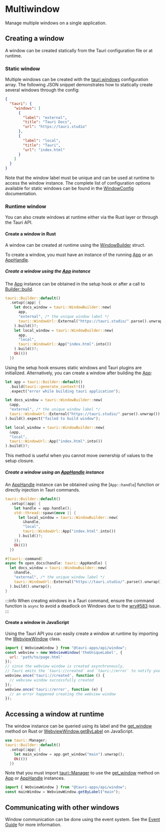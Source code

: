 # Multiwindow

Manage multiple windows on a single application.

## Creating a window

A window can be created statically from the Tauri configuration file or at runtime.

### Static window

Multiple windows can be created with the [tauri.windows] configuration array.
The following JSON snippet demonstrates how to statically create several windows through the config:

```json title="tauri.conf.json"
{
  "tauri": {
    "windows": [
      {
        "label": "external",
        "title": "Tauri Docs",
        "url": "https://tauri.studio"
      },
      {
        "label": "local",
        "title": "Tauri",
        "url": "index.html"
      }
    ]
  }
}
```

Note that the window label must be unique and can be used at runtime to access the window instance.
The complete list of configuration options available for static windows can be found in the [WindowConfig] documentation.

### Runtime window

You can also create windows at runtime either via the Rust layer or through the Tauri API.

#### Create a window in Rust

A window can be created at runtime using the [WindowBuilder] struct.

To create a window, you must have an instance of the running [App] or an [AppHandle].

##### Create a window using the [App] instance

The [App] instance can be obtained in the setup hook or after a call to [Builder::build].

```rust title="Using the setup hook"
tauri::Builder::default()
  .setup(|app| {
    let docs_window = tauri::WindowBuilder::new(
      app,
      "external", /* the unique window label */
      tauri::WindowUrl::External("https://tauri.studio/".parse().unwrap())
    ).build()?;
    let local_window = tauri::WindowBuilder::new(
      app,
      "local",
      tauri::WindowUrl::App("index.html".into())
    ).build()?;
    Ok(())
  })
```

Using the setup hook ensures static windows and Tauri plugins are initialized.
Alternatively, you can create a window after building the [App]:

```rust title="Using the built app"
let app = tauri::Builder::default()
  .build(tauri::generate_context!())
  .expect("error while building tauri application");

let docs_window = tauri::WindowBuilder::new(
  &app,
  "external", /* the unique window label */
  tauri::WindowUrl::External("https://tauri.studio/".parse().unwrap())
).build().expect("failed to build window");

let local_window = tauri::WindowBuilder::new(
  &app,
  "local",
  tauri::WindowUrl::App("index.html".into())
).build()?;
```

This method is useful when you cannot move ownership of values to the setup closure.

##### Create a window using an [AppHandle] instance

An [AppHandle] instance can be obtained using the [`App::handle`] function or directly injection in Tauri commands.

```rust title="Create a window in a separate thread"
tauri::Builder::default()
  .setup(|app| {
    let handle = app.handle();
    std::thread::spawn(move || {
      let local_window = tauri::WindowBuilder::new(
        &handle,
        "local",
        tauri::WindowUrl::App("index.html".into())
      ).build()?;
    });
    Ok(())
  })
```

```rust title="Create a window in a Tauri command"
#[tauri::command]
async fn open_docs(handle: tauri::AppHandle) {
  let docs_window = tauri::WindowBuilder::new(
    &handle,
    "external", /* the unique window label */
    tauri::WindowUrl::External("https://tauri.studio/".parse().unwrap())
  ).build().unwrap();
}
```

:::info
When creating windows in a Tauri command, ensure the command function is `async` to avoid a deadlock on Windows due to the [wry#583] issue.
:::

#### Create a window in JavaScript

Using the Tauri API you can easily create a window at runtime by importing the [WebviewWindow] class.

```javascript title="Create a window using the WebviewWindow class"
import { WebviewWindow } from "@tauri-apps/api/window";
const webview = new WebviewWindow('theUniqueLabel', {
  url: 'path/to/page.html'
});
// since the webview window is created asynchronously,
// Tauri emits the `tauri://created` and `tauri://error` to notify you of the creation response
webview.once('tauri://created', function () {
  // webview window successfully created
});
webview.once('tauri://error', function (e) {
  // an error happened creating the webview window
});
```

## Accessing a window at runtime

The window instance can be queried using its label and the [get_window] method on Rust or [WebviewWindow.getByLabel] on JavaScript.

```rust title="Using get_window"
use tauri::Manager;
tauri::Builder::default()
  .setup(|app| {
    let main_window = app.get_window("main").unwrap();
    Ok(())
  })
```

Note that you must import [tauri::Manager] to use the [get_window] method on [App] or [AppHandle] instances.

```javascript title="Using WebviewWindow.getByLabel"
import { WebviewWindow } from "@tauri-apps/api/window";
const mainWindow = WebviewWindow.getByLabel("main");
```

## Communicating with other windows

Window communication can be done using the event system. See the [Event Guide] for more information.

[tauri.windows]: ../../api/config/#tauriconfig.windows
[WindowConfig]: ../../api/config/#windowconfig
[WindowBuilder]: https://docs.rs/tauri/1.0.0-rc/tauri/window/struct.WindowBuilder.html
[App]: https://docs.rs/tauri/1.0.0-rc/tauri/struct.App.html
[AppHandle]: https://docs.rs/tauri/1.0.0-rc/tauri/struct.AppHandle.html
[Builder::build]: https://docs.rs/tauri/1.0.0-rc/tauri/struct.Builder.html#method.build
[App::handle]: https://docs.rs/tauri/1.0.0-rc/tauri/struct.App.html#method.handle
[get_window]: https://docs.rs/tauri/1.0.0-rc/tauri/trait.Manager.html#method.get_window
[wry#583]: https://github.com/tauri-apps/wry/issues/583
[WebviewWindow]: ../../api/js/classes/window.WebviewWindow
[WebviewWindow.getByLabel]: ../../api/js/classes/window.WebviewWindow#getbylabel
[tauri::Manager]: https://docs.rs/tauri/1.0.0-rc/tauri/trait.Manager.html
[Event Guide]: ./events
